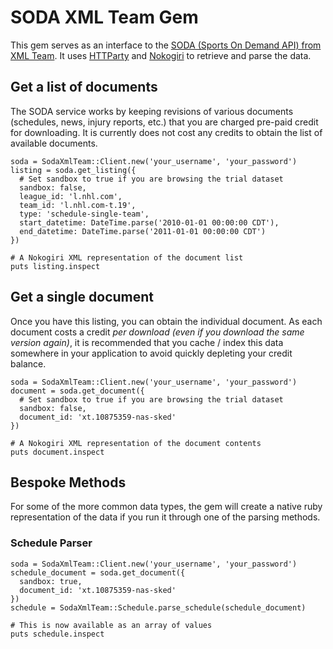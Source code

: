 # SODA XML Team Gem

This gem serves as an interface to the [SODA (Sports On Demand API) from XML Team](http://www.xmlteam.com/soda/). It uses [HTTParty](http://johnnunemaker.com/httparty/) and [Nokogiri](http://nokogiri.org/) to retrieve and parse the data.

## Get a list of documents

The SODA service works by keeping revisions of various documents (schedules, news, injury reports, etc.) that you are charged pre-paid credit for downloading. It is currently does not cost any credits to obtain the list of available documents.

```
soda = SodaXmlTeam::Client.new('your_username', 'your_password')
listing = soda.get_listing({
  # Set sandbox to true if you are browsing the trial dataset
  sandbox: false,
  league_id: 'l.nhl.com',
  team_id: 'l.nhl.com-t.19',
  type: 'schedule-single-team',
  start_datetime: DateTime.parse('2010-01-01 00:00:00 CDT'),
  end_datetime: DateTime.parse('2011-01-01 00:00:00 CDT')
})

# A Nokogiri XML representation of the document list
puts listing.inspect
```

## Get a single document

Once you have this listing, you can obtain the individual document. As each document costs a credit _per download (even if you download the same version again)_, it is recommended that you cache / index this data somewhere in your application to avoid quickly depleting your credit balance.

```
soda = SodaXmlTeam::Client.new('your_username', 'your_password')
document = soda.get_document({
  # Set sandbox to true if you are browsing the trial dataset
  sandbox: false,
  document_id: 'xt.10875359-nas-sked'
})

# A Nokogiri XML representation of the document contents
puts document.inspect
```

## Bespoke Methods

For some of the more common data types, the gem will create a native ruby representation of the data if you run it through one of the parsing methods.

### Schedule Parser

```
soda = SodaXmlTeam::Client.new('your_username', 'your_password')
schedule_document = soda.get_document({
  sandbox: true,
  document_id: 'xt.10875359-nas-sked'
})
schedule = SodaXmlTeam::Schedule.parse_schedule(schedule_document)

# This is now available as an array of values
puts schedule.inspect
```